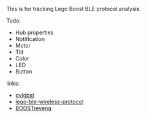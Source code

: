 This is for tracking Lego Boost BLE protocol analysis.

Todo:
- Hub properties
- Notification
- Motor 
- Tilt
- Color
- LED
- Button

links:
- [pylgbst](https://github.com/undera/pylgbst)
- [lego-ble-wireless-protocol](https://lego.github.io/lego-ble-wireless-protocol-docs/)
- [BOOSTreveng](https://github.com/JorgePe/BOOSTreveng)
